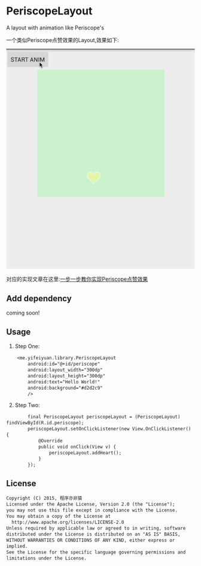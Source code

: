 # PeriscopeLayout
A layout with animation like Periscope's

一个类似Periscope点赞效果的Layout,效果如下:  

![效果图](img/periscope.gif)  

对应的实现文章在这里:[一步一步教你实现Periscope点赞效果
](http://www.jianshu.com/p/03fdcfd3ae9c)

## Add dependency

coming soon!

## Usage

1. Step One:

```
    <me.yifeiyuan.library.PeriscopeLayout
        android:id="@+id/periscope"
        android:layout_width="300dp"
        android:layout_height="300dp"
        android:text="Hello World!"
        android:background="#d2d2c9"
        />
```

2. Step Two:  

```
        final PeriscopeLayout periscopeLayout = (PeriscopeLayout) findViewById(R.id.periscope);
        periscopeLayout.setOnClickListener(new View.OnClickListener() {
            @Override
            public void onClick(View v) {
                periscopeLayout.addHeart();
            }
        });
```

## License
	Copyright (C) 2015, 程序亦非猿
	Licensed under the Apache License, Version 2.0 (the "License");
	you may not use this file except in compliance with the License.
	You may obtain a copy of the License at
	  http://www.apache.org/licenses/LICENSE-2.0
	Unless required by applicable law or agreed to in writing, software
	distributed under the License is distributed on an "AS IS" BASIS,
	WITHOUT WARRANTIES OR CONDITIONS OF ANY KIND, either express or implied.
	See the License for the specific language governing permissions and
	limitations under the License.
